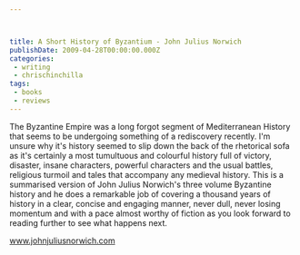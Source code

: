 ```yaml
---



title: A Short History of Byzantium - John Julius Norwich
publishDate: 2009-04-28T00:00:00.000Z
categories:
 - writing
 - chrischinchilla
tags:
 - books 
 - reviews
---
```


The Byzantine Empire was a long forgot segment of Mediterranean History that seems to be undergoing something of a rediscovery recently. I'm unsure why it's history seemed to slip down the back of the rhetorical sofa as it's certainly a most tumultuous and colourful history full of victory, disaster, insane characters, powerful characters and the usual battles, religious turmoil and tales that accompany any medieval history. This is a summarised version of John Julius Norwich's three volume Byzantine history and he does a remarkable job of covering a thousand years of history in a clear, concise and engaging manner, never dull, never losing momentum and with a pace almost worthy of fiction as you look forward to reading further to see what happens next.

<a href=https://www.johnjuliusnorwich.com>www.johnjuliusnorwich.com</a>

